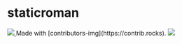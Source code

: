 # staticroman

<!-- Copy-paste in your Readme.md file -->
<a href = "https://github.com/snowjaguar625/staticroman/graphs/contributors">
<img src = "https://contrib.rocks/image?repo = snowjaguar625/staticroman"/>
</a>
Made with [contributors-img](https://contrib.rocks).
<a href="https://github.com/snowjaguar625/ionic5-ecommerce/graphs/contributors">
  <img src="https://contrib.rocks/image?repo=snowjaguar625/ionic5-ecommerce" />
</a>
